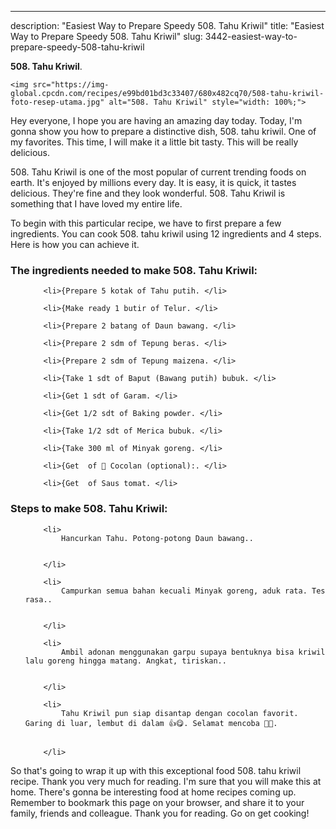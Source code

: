 ---
description: "Easiest Way to Prepare Speedy 508. Tahu Kriwil"
title: "Easiest Way to Prepare Speedy 508. Tahu Kriwil"
slug: 3442-easiest-way-to-prepare-speedy-508-tahu-kriwil

<p>
	<strong>508. Tahu Kriwil</strong>. 
	
</p>
<p>
	
	<img src="https://img-global.cpcdn.com/recipes/e99bd01bd3c33407/680x482cq70/508-tahu-kriwil-foto-resep-utama.jpg" alt="508. Tahu Kriwil" style="width: 100%;">
	
	
</p>
<p>
	Hey everyone, I hope you are having an amazing day today. Today, I'm gonna show you how to prepare a distinctive dish, 508. tahu kriwil. One of my favorites. This time, I will make it a little bit tasty. This will be really delicious.
</p>
	
<p>
	508. Tahu Kriwil is one of the most popular of current trending foods on earth. It's enjoyed by millions every day. It is easy, it is quick, it tastes delicious. They're fine and they look wonderful. 508. Tahu Kriwil is something that I have loved my entire life.
</p>
<p>
	
</p>

<p>
To begin with this particular recipe, we have to first prepare a few ingredients. You can cook 508. tahu kriwil using 12 ingredients and 4 steps. Here is how you can achieve it.
</p>

<h3>The ingredients needed to make 508. Tahu Kriwil:</h3>

<ol>
	
		<li>{Prepare 5 kotak of Tahu putih. </li>
	
		<li>{Make ready 1 butir of Telur. </li>
	
		<li>{Prepare 2 batang of Daun bawang. </li>
	
		<li>{Prepare 2 sdm of Tepung beras. </li>
	
		<li>{Prepare 2 sdm of Tepung maizena. </li>
	
		<li>{Take 1 sdt of Baput (Bawang putih) bubuk. </li>
	
		<li>{Get 1 sdt of Garam. </li>
	
		<li>{Get 1/2 sdt of Baking powder. </li>
	
		<li>{Take 1/2 sdt of Merica bubuk. </li>
	
		<li>{Take 300 ml of Minyak goreng. </li>
	
		<li>{Get  of 📌 Cocolan (optional):. </li>
	
		<li>{Get  of Saus tomat. </li>
	
</ol>
<p>
	
</p>

<h3>Steps to make 508. Tahu Kriwil:</h3>

<ol>
	
		<li>
			Hancurkan Tahu. Potong-potong Daun bawang..
			
			
		</li>
	
		<li>
			Campurkan semua bahan kecuali Minyak goreng, aduk rata. Tes rasa..
			
			
		</li>
	
		<li>
			Ambil adonan menggunakan garpu supaya bentuknya bisa kriwil lalu goreng hingga matang. Angkat, tiriskan..
			
			
		</li>
	
		<li>
			Tahu Kriwil pun siap disantap dengan cocolan favorit. Garing di luar, lembut di dalam 👍😋. Selamat mencoba 🙏😊.
			
			
		</li>
	
</ol>

<p>
	
</p>

<p>
	So that's going to wrap it up with this exceptional food 508. tahu kriwil recipe. Thank you very much for reading. I'm sure that you will make this at home. There's gonna be interesting food at home recipes coming up. Remember to bookmark this page on your browser, and share it to your family, friends and colleague. Thank you for reading. Go on get cooking!
</p>
